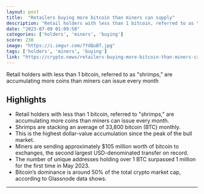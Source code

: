 ```yaml
---
layout: post
title:  "Retailers buying more bitcoin than miners can supply"
description: "Retail holders with less than 1 bitcoin, referred to as \"shrimps,\" are accumulating more coins than miners can issue every month"
date: "2023-07-09 01:09:50"
categories: ['holders', 'miners', 'buying']
score: 230
image: "https://i.imgur.com/7YdQuBT.jpg"
tags: ['holders', 'miners', 'buying']
link: "https://crypto.news/retailers-buying-more-bitcoin-than-miners-can-supply/"
---
```


Retail holders with less than 1 bitcoin, referred to as \"shrimps,\" are accumulating more coins than miners can issue every month

## Highlights

- Retail holders with less than 1 bitcoin, referred to "shrimps," are accumulating more coins than miners can issue every month.
- Shrimps are stacking an average of 33,800 bitcoin (BTC) monthly.
- This is the highest dollar-value accumulation since the peak of the bull market.
- Miners are sending approximately $105 million worth of bitcoin to exchanges, the second largest USD-denominated transfer on record.
- The number of unique addresses holding over 1 BTC surpassed 1 million for the first time in May 2023.
- Bitcoin’s dominance is around 50% of the total crypto market cap, according to Glassnode data shows.

---
